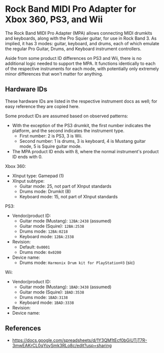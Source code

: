 # Rock Band MIDI Pro Adapter for Xbox 360, PS3, and Wii

The Rock Band MIDI Pro Adapter (MPA) allows connecting MIDI drumkits and keyboards, along with the Pro Squier guitar, for use in Rock Band 3. As implied, it has 3 modes: guitar, keyboard, and drums, each of which emulate the regular Pro Guitar, Drums, and Keyboard instrument controllers.

Aside from some product ID differences on PS3 and Wii, there is no additional logic needed to support the MPA. It functions identically to each of the respective instruments for each mode, with potentially only extremely minor differences that won't matter for anything.

## Hardware IDs

These hardware IDs are listed in the respective instrument docs as well; for easy reference they are copied here.

Some product IDs are assumed based on observed patterns:

- With the exception of the PS3 drumkit, the first number indicates the platform, and the second indicates the instrument type.
  - First number: 2 is PS3, 3 is Wii.
  - Second number: 1 is drums, 3 is keyboard, 4 is Mustang guitar mode, 5 is Squire guitar mode.
- The MPA product ID ends with 8, where the normal instrument's product ID ends with 0.

Xbox 360:

- XInput type: Gamepad (1)
- XInput subtype:
  - Guitar mode: 25, not part of XInput standards
  - Drums mode: Drumkit (8)
  - Keyboard mode: 15, not part of XInput standards

PS3:

- Vendor/product ID:
  - Guitar mode (Mustang): `12BA:2438` (assumed)
  - Guitar mode (Squire): `12BA:2538`
  - Drums mode: `12BA:0218`
  - Keyboard mode: `12BA:2338`
- Revision:
  - Default: `0x0001`
  - Drums mode: `0x0200`
- Device name:
  - Drums mode: `Harmonix Drum kit for PlayStation®3` (sic)

Wii:

- Vendor/product ID:
  - Guitar mode (Mustang): `1BAD:3438` (assumed)
  - Guitar mode (Squire): `1BAD:3538`
  - Drums mode: `1BAD:3138`
  - Keyboard mode: `1BAD:3338`
- Revision:
- Device name:

## References

- https://docs.google.com/spreadsheets/d/1Y3QM1tEcf0bGiUTjT7R-3mwEAKrCL0qYoySmk3RLo8c/edit?usp=sharing
